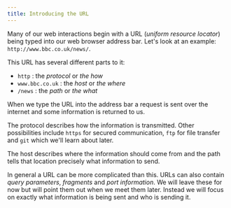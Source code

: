 ```yaml
---
title: Introducing the URL
---
```


Many of our web interactions begin with a URL (*uniform resource locator*) being typed into our web browser address bar. Let's look at an example: `http://www.bbc.co.uk/news/`.

This URL has several different parts to it:
- `http` : the _protocol_ or *the how*
- `www.bbc.co.uk` : the _host_ or *the where*
- `/news` : the _path_ or *the what*

When we type the URL into the address bar a request is sent over the internet and some information is returned to us.

The protocol describes how the information is transmitted. Other possibilities include `https` for secured communication, `ftp` for file transfer and `git` which we'll learn about later.

The host describes where the information should come from and the path tells that location precisely what information to send. 

In general a URL can be more complicated than this. URLs can also contain _query parameters_, _fragments_ and _port information_. We will leave these for now but will point them out when we meet them later. Instead we will focus on exactly what information is being sent and who is sending it.
